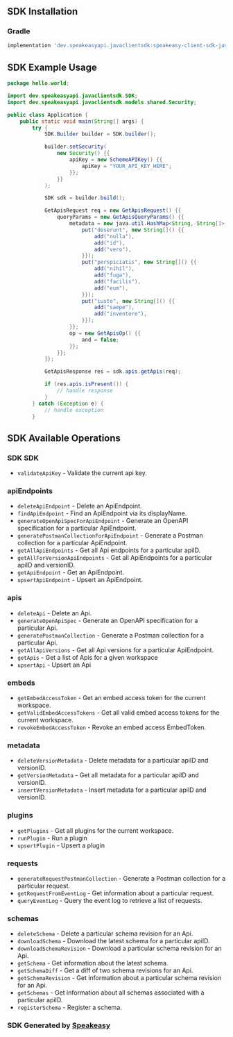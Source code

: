 # <no value>

<!-- Start SDK Installation -->
## SDK Installation

### Gradle

```groovy
implementation 'dev.speakeasyapi.javaclientsdk:speakeasy-client-sdk-java:1.4.4'
```
<!-- End SDK Installation -->

## SDK Example Usage
<!-- Start SDK Example Usage -->
```java
package hello.world;

import dev.speakeasyapi.javaclientsdk.SDK;
import dev.speakeasyapi.javaclientsdk.models.shared.Security;

public class Application {
    public static void main(String[] args) {
        try {
            SDK.Builder builder = SDK.builder();

            builder.setSecurity(
                new Security() {{
                    apiKey = new SchemeAPIKey() {{
                        apiKey = "YOUR_API_KEY_HERE";
                    }};
                }}
            );

            SDK sdk = builder.build();

            GetApisRequest req = new GetApisRequest() {{
                queryParams = new GetApisQueryParams() {{
                    metadata = new java.util.HashMap<String, String[]>() {{
                        put("deserunt", new String[]() {{
                            add("nulla"),
                            add("id"),
                            add("vero"),
                        }});
                        put("perspiciatis", new String[]() {{
                            add("nihil"),
                            add("fuga"),
                            add("facilis"),
                            add("eum"),
                        }});
                        put("iusto", new String[]() {{
                            add("saepe"),
                            add("inventore"),
                        }});
                    }};
                    op = new GetApisOp() {{
                        and = false;
                    }};
                }};
            }};

            GetApisResponse res = sdk.apis.getApis(req);

            if (res.apis.isPresent()) {
                // handle response
            }
        } catch (Exception e) {
            // handle exception
        }
```
<!-- End SDK Example Usage -->

<!-- Start SDK Available Operations -->
## SDK Available Operations

### SDK SDK

* `validateApiKey` - Validate the current api key.

### apiEndpoints

* `deleteApiEndpoint` - Delete an ApiEndpoint.
* `findApiEndpoint` - Find an ApiEndpoint via its displayName.
* `generateOpenApiSpecForApiEndpoint` - Generate an OpenAPI specification for a particular ApiEndpoint.
* `generatePostmanCollectionForApiEndpoint` - Generate a Postman collection for a particular ApiEndpoint.
* `getAllApiEndpoints` - Get all Api endpoints for a particular apiID.
* `getAllForVersionApiEndpoints` - Get all ApiEndpoints for a particular apiID and versionID.
* `getApiEndpoint` - Get an ApiEndpoint.
* `upsertApiEndpoint` - Upsert an ApiEndpoint.

### apis

* `deleteApi` - Delete an Api.
* `generateOpenApiSpec` - Generate an OpenAPI specification for a particular Api.
* `generatePostmanCollection` - Generate a Postman collection for a particular Api.
* `getAllApiVersions` - Get all Api versions for a particular ApiEndpoint.
* `getApis` - Get a list of Apis for a given workspace
* `upsertApi` - Upsert an Api

### embeds

* `getEmbedAccessToken` - Get an embed access token for the current workspace.
* `getValidEmbedAccessTokens` - Get all valid embed access tokens for the current workspace.
* `revokeEmbedAccessToken` - Revoke an embed access EmbedToken.

### metadata

* `deleteVersionMetadata` - Delete metadata for a particular apiID and versionID.
* `getVersionMetadata` - Get all metadata for a particular apiID and versionID.
* `insertVersionMetadata` - Insert metadata for a particular apiID and versionID.

### plugins

* `getPlugins` - Get all plugins for the current workspace.
* `runPlugin` - Run a plugin
* `upsertPlugin` - Upsert a plugin

### requests

* `generateRequestPostmanCollection` - Generate a Postman collection for a particular request.
* `getRequestFromEventLog` - Get information about a particular request.
* `queryEventLog` - Query the event log to retrieve a list of requests.

### schemas

* `deleteSchema` - Delete a particular schema revision for an Api.
* `downloadSchema` - Download the latest schema for a particular apiID.
* `downloadSchemaRevision` - Download a particular schema revision for an Api.
* `getSchema` - Get information about the latest schema.
* `getSchemaDiff` - Get a diff of two schema revisions for an Api.
* `getSchemaRevision` - Get information about a particular schema revision for an Api.
* `getSchemas` - Get information about all schemas associated with a particular apiID.
* `registerSchema` - Register a schema.
<!-- End SDK Available Operations -->

### SDK Generated by [Speakeasy](https://docs.speakeasyapi.dev/docs/using-speakeasy/client-sdks)
